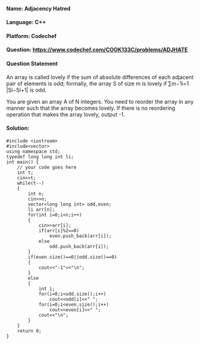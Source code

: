#### Name: Adjacency Hatred
#### Language: C++
#### Platform: Codechef
#### Question: https://www.codechef.com/COOK133C/problems/ADJHATE

#### Question Statement

An array is called lovely if the sum of absolute differences of each adjacent pair of elements is odd; formally, the array S of size m is lovely if ∑m−1i=1 |Si−Si+1| is odd.

You are given an array A of N integers. You need to reorder the array in any manner such that the array becomes lovely. If there is no reordering operation that makes the array lovely, output -1.
#### Solution:
```
#include <iostream>
#include<vector>
using namespace std;
typedef long long int li;
int main() {
	// your code goes here
	int t;
	cin>>t;
	while(t--)
	{
	    int n;
	    cin>>n;
	    vector<long long int> odd,even;
	    li arr[n];
	    for(int i=0;i<n;i++)
	    {
	        cin>>arr[i];
	        if(arr[i]%2==0)
	            even.push_back(arr[i]);
	        else
	            odd.push_back(arr[i]);
	    }
	    if(even.size()==0||odd.size()==0)
	    {
	        cout<<"-1"<<"\n";
	    }
	    else
	    {
	        int i;
	        for(i=0;i<odd.size();i++)
	            cout<<odd[i]<<" ";
	        for(i=0;i<even.size();i++)
	            cout<<even[i]<<" ";
	        cout<<"\n";
	    }
	}
	return 0;
}
 ```
